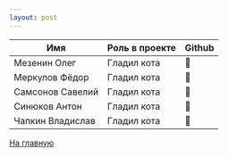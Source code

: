 ```yaml
---
layout: post
---
```


Имя | Роль в проекте | Github
------------------|---------------------|---------------------
Мезенин Олег | Гладил кота | 🥀
Меркулов Фёдор | Гладил кота | 🥀
Самсонов Савелий | Гладил кота | 🥀
Синюков Антон | Гладил кота | 🥀
Чапкин Владислав | Гладил кота | 🥀

[На главную]({{site.baseurl}})